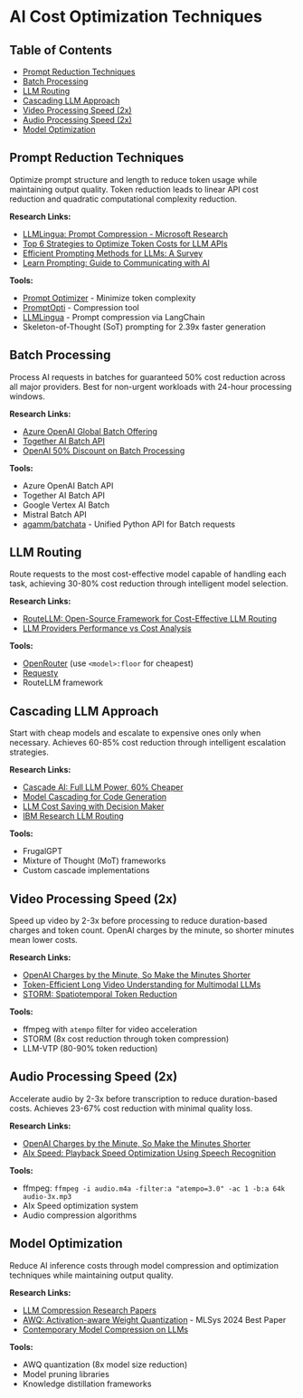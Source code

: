 # AI Cost Optimization Techniques

## Table of Contents
- [Prompt Reduction Techniques](#prompt-reduction-techniques)
- [Batch Processing](#batch-processing)
- [LLM Routing](#llm-routing)
- [Cascading LLM Approach](#cascading-llm-approach)
- [Video Processing Speed (2x)](#video-processing-speed-2x)
- [Audio Processing Speed (2x)](#audio-processing-speed-2x)
- [Model Optimization](#model-optimization)

## Prompt Reduction Techniques

Optimize prompt structure and length to reduce token usage while maintaining output quality. Token reduction leads to linear API cost reduction and quadratic computational complexity reduction.

**Research Links:**
- [LLMLingua: Prompt Compression - Microsoft Research](https://www.microsoft.com/en-us/research/blog/llmlingua-innovating-llm-efficiency-with-prompt-compression/)
- [Top 6 Strategies to Optimize Token Costs for LLM APIs](https://blog.typingmind.com/optimize-token-costs-for-chatgpt-and-llm-api/)
- [Efficient Prompting Methods for LLMs: A Survey](https://arxiv.org/html/2404.01077v1)
- [Learn Prompting: Guide to Communicating with AI](https://learnprompting.org/docs/introduction)

**Tools:**
- [Prompt Optimizer](https://github.com/vaibkumr/prompt-optimizer) - Minimize token complexity
- [PromptOpti](https://promptopti.com/prompt-compression/) - Compression tool
- [LLMLingua](https://www.mongodb.com/developer/products/atlas/prompt_compression/) - Prompt compression via LangChain
- Skeleton-of-Thought (SoT) prompting for 2.39x faster generation

## Batch Processing

Process AI requests in batches for guaranteed 50% cost reduction across all major providers. Best for non-urgent workloads with 24-hour processing windows.

**Research Links:**
- [Azure OpenAI Global Batch Offering](https://techcommunity.microsoft.com/blog/azure-ai-services-blog/announcing-azure-openai-global-batch-offering-efficient-processing-at-scale-with/4210929)
- [Together AI Batch API](https://www.together.ai/blog/batch-api)
- [OpenAI 50% Discount on Batch Processing](https://news.ycombinator.com/item?id=40043845)

**Tools:**
- Azure OpenAI Batch API
- Together AI Batch API
- Google Vertex AI Batch
- Mistral Batch API
- [agamm/batchata](https://github.com/agamm/batchata) - Unified Python API for Batch requests 

## LLM Routing

Route requests to the most cost-effective model capable of handling each task, achieving 30-80% cost reduction through intelligent model selection.

**Research Links:**
- [RouteLLM: Open-Source Framework for Cost-Effective LLM Routing](https://lmsys.org/blog/2024-07-01-routellm/)
- [LLM Providers Performance vs Cost Analysis](https://nelsonauner.com/data/2024/04/15/empirical-results-of-LLM-scoring.html)

**Tools:**
- [OpenRouter](https://openrouter.ai/) (use `<model>:floor` for cheapest)
- [Requesty](https://www.requesty.ai/)
- RouteLLM framework

## Cascading LLM Approach

Start with cheap models and escalate to expensive ones only when necessary. Achieves 60-85% cost reduction through intelligent escalation strategies.

**Research Links:**
- [Cascade AI: Full LLM Power, 60% Cheaper](https://domino.ai/blog/full-llm-power-60-percent-cheaper)
- [Model Cascading for Code Generation](https://arxiv.org/abs/2405.15842)
- [LLM Cost Saving with Decision Maker](https://medium.com/@mehrdad-/llm-cost-saving-llm-cascade-with-a-decision-maker-7d80269779b5)
- [IBM Research LLM Routing](https://research.ibm.com/blog/LLM-routers)

**Tools:**
- FrugalGPT
- Mixture of Thought (MoT) frameworks
- Custom cascade implementations

## Video Processing Speed (2x)

Speed up video by 2-3x before processing to reduce duration-based charges and token count. OpenAI charges by the minute, so shorter minutes mean lower costs.

**Research Links:**
- [OpenAI Charges by the Minute, So Make the Minutes Shorter](https://george.mand.is/2025/06/openai-charges-by-the-minute-so-make-the-minutes-shorter/)
- [Token-Efficient Long Video Understanding for Multimodal LLMs](https://arxiv.org/abs/2503.04130)
- [STORM: Spatiotemporal Token Reduction](https://research.nvidia.com/labs/lpr/storm/)

**Tools:**
- ffmpeg with `atempo` filter for video acceleration
- STORM (8x cost reduction through token compression)
- LLM-VTP (80-90% token reduction)

## Audio Processing Speed (2x)

Accelerate audio by 2-3x before transcription to reduce duration-based costs. Achieves 23-67% cost reduction with minimal quality loss.

**Research Links:**
- [OpenAI Charges by the Minute, So Make the Minutes Shorter](https://george.mand.is/2025/06/openai-charges-by-the-minute-so-make-the-minutes-shorter/)
- [AIx Speed: Playback Speed Optimization Using Speech Recognition](https://arxiv.org/abs/2403.02938)

**Tools:**
- ffmpeg: `ffmpeg -i audio.m4a -filter:a "atempo=3.0" -ac 1 -b:a 64k audio-3x.mp3`
- AIx Speed optimization system
- Audio compression algorithms

## Model Optimization

Reduce AI inference costs through model compression and optimization techniques while maintaining output quality.

**Research Links:**
- [LLM Compression Research Papers](https://github.com/HuangOwen/Awesome-LLM-Compression)
- [AWQ: Activation-aware Weight Quantization](https://github.com/mit-han-lab/llm-awq) - MLSys 2024 Best Paper
- [Contemporary Model Compression on LLMs](https://arxiv.org/abs/2409.01990)

**Tools:**
- AWQ quantization (8x model size reduction)
- Model pruning libraries
- Knowledge distillation frameworks

